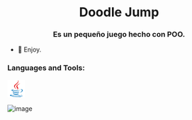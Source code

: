 <h1 align="center">Doodle Jump</h1>
<h3 align="center">Es un pequeño juego hecho con POO.</h3>

- 🌱 Enjoy. 

<h3 align="left">Languages and Tools:</h3>
<p align="left"> <a href="https://www.java.com" target="_blank" rel="noreferrer"> <img src="https://raw.githubusercontent.com/devicons/devicon/master/icons/java/java-original.svg" alt="java" width="40" height="40"/> </a> </p>


![image](https://user-images.githubusercontent.com/79333663/168534933-f4c30688-8f8c-4682-bbb7-08ddc5ba8e1e.png)

